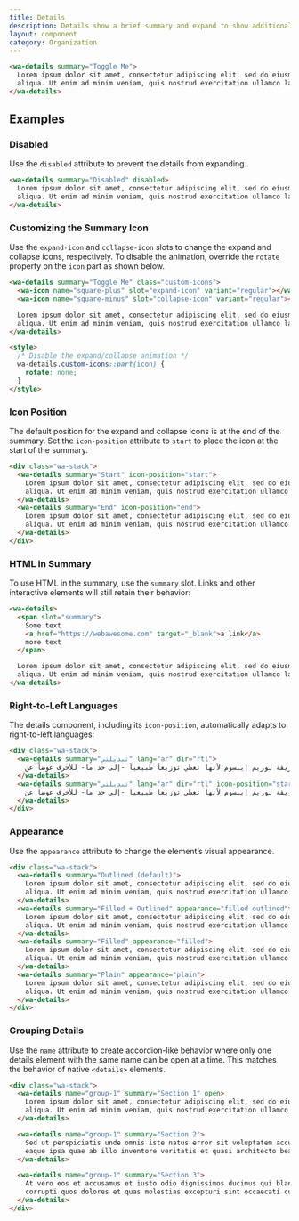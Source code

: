 ```yaml
---
title: Details
description: Details show a brief summary and expand to show additional content.
layout: component
category: Organization
---
```


<!-- cspell:dictionaries lorem-ipsum -->

```html {.example}
<wa-details summary="Toggle Me">
  Lorem ipsum dolor sit amet, consectetur adipiscing elit, sed do eiusmod tempor incididunt ut labore et dolore magna
  aliqua. Ut enim ad minim veniam, quis nostrud exercitation ullamco laboris nisi ut aliquip ex ea commodo consequat.
</wa-details>
```

## Examples

### Disabled

Use the `disabled` attribute to prevent the details from expanding.

```html {.example}
<wa-details summary="Disabled" disabled>
  Lorem ipsum dolor sit amet, consectetur adipiscing elit, sed do eiusmod tempor incididunt ut labore et dolore magna
  aliqua. Ut enim ad minim veniam, quis nostrud exercitation ullamco laboris nisi ut aliquip ex ea commodo consequat.
</wa-details>
```

### Customizing the Summary Icon

Use the `expand-icon` and `collapse-icon` slots to change the expand and collapse icons, respectively. To disable the animation, override the `rotate` property on the `icon` part as shown below.

```html {.example}
<wa-details summary="Toggle Me" class="custom-icons">
  <wa-icon name="square-plus" slot="expand-icon" variant="regular"></wa-icon>
  <wa-icon name="square-minus" slot="collapse-icon" variant="regular"></wa-icon>

  Lorem ipsum dolor sit amet, consectetur adipiscing elit, sed do eiusmod tempor incididunt ut labore et dolore magna
  aliqua. Ut enim ad minim veniam, quis nostrud exercitation ullamco laboris nisi ut aliquip ex ea commodo consequat.
</wa-details>

<style>
  /* Disable the expand/collapse animation */
  wa-details.custom-icons::part(icon) {
    rotate: none;
  }
</style>
```

### Icon Position

The default position for the expand and collapse icons is at the end of the summary. Set the `icon-position` attribute to `start` to place the icon at the start of the summary.

```html {.example}
<div class="wa-stack">
  <wa-details summary="Start" icon-position="start">
    Lorem ipsum dolor sit amet, consectetur adipiscing elit, sed do eiusmod tempor incididunt ut labore et dolore magna
    aliqua. Ut enim ad minim veniam, quis nostrud exercitation ullamco laboris nisi ut aliquip ex ea commodo consequat.
  </wa-details>
  <wa-details summary="End" icon-position="end">
    Lorem ipsum dolor sit amet, consectetur adipiscing elit, sed do eiusmod tempor incididunt ut labore et dolore magna
    aliqua. Ut enim ad minim veniam, quis nostrud exercitation ullamco laboris nisi ut aliquip ex ea commodo consequat.
  </wa-details>
</div>
```

### HTML in Summary

To use HTML in the summary, use the `summary` slot.
Links and other interactive elements will still retain their behavior:

```html {.example}
<wa-details>
  <span slot="summary">
    Some text
    <a href="https://webawesome.com" target="_blank">a link</a>
    more text
  </span>

  Lorem ipsum dolor sit amet, consectetur adipiscing elit, sed do eiusmod tempor incididunt ut labore et dolore magna
  aliqua. Ut enim ad minim veniam, quis nostrud exercitation ullamco laboris nisi ut aliquip ex ea commodo consequat.
</wa-details>
```

### Right-to-Left Languages

The details component, including its `icon-position`, automatically adapts to right-to-left languages:

```html {.example}
<div class="wa-stack">
  <wa-details summary="تبديلني" lang="ar" dir="rtl">
    استخدام طريقة لوريم إيبسوم لأنها تعطي توزيعاَ طبيعياَ -إلى حد ما- للأحرف عوضاً عن
  </wa-details>
  <wa-details summary="تبديلني" lang="ar" dir="rtl" icon-position="start">
    استخدام طريقة لوريم إيبسوم لأنها تعطي توزيعاَ طبيعياَ -إلى حد ما- للأحرف عوضاً عن
  </wa-details>
</div>
```

### Appearance

Use the `appearance` attribute to change the element’s visual appearance.

```html {.example}
<div class="wa-stack">
  <wa-details summary="Outlined (default)">
    Lorem ipsum dolor sit amet, consectetur adipiscing elit, sed do eiusmod tempor incididunt ut labore et dolore magna
    aliqua. Ut enim ad minim veniam, quis nostrud exercitation ullamco laboris nisi ut aliquip ex ea commodo consequat.
  </wa-details>
  <wa-details summary="Filled + Outlined" appearance="filled outlined">
    Lorem ipsum dolor sit amet, consectetur adipiscing elit, sed do eiusmod tempor incididunt ut labore et dolore magna
    aliqua. Ut enim ad minim veniam, quis nostrud exercitation ullamco laboris nisi ut aliquip ex ea commodo consequat.
  </wa-details>
  <wa-details summary="Filled" appearance="filled">
    Lorem ipsum dolor sit amet, consectetur adipiscing elit, sed do eiusmod tempor incididunt ut labore et dolore magna
    aliqua. Ut enim ad minim veniam, quis nostrud exercitation ullamco laboris nisi ut aliquip ex ea commodo consequat.
  </wa-details>
  <wa-details summary="Plain" appearance="plain">
    Lorem ipsum dolor sit amet, consectetur adipiscing elit, sed do eiusmod tempor incididunt ut labore et dolore magna
    aliqua. Ut enim ad minim veniam, quis nostrud exercitation ullamco laboris nisi ut aliquip ex ea commodo consequat.
  </wa-details>
</div>
```

### Grouping Details

Use the `name` attribute to create accordion-like behavior where only one details element with the same name can be open at a time. This matches the behavior of native `<details>` elements.

```html {.example}
<div class="wa-stack">
  <wa-details name="group-1" summary="Section 1" open>
    Lorem ipsum dolor sit amet, consectetur adipiscing elit, sed do eiusmod tempor incididunt ut labore et dolore magna
    aliqua. Ut enim ad minim veniam, quis nostrud exercitation ullamco laboris nisi ut aliquip ex ea commodo consequat.
  </wa-details>

  <wa-details name="group-1" summary="Section 2">
    Sed ut perspiciatis unde omnis iste natus error sit voluptatem accusantium doloremque laudantium, totam rem aperiam,
    eaque ipsa quae ab illo inventore veritatis et quasi architecto beatae vitae dicta sunt explicabo.
  </wa-details>

  <wa-details name="group-1" summary="Section 3">
    At vero eos et accusamus et iusto odio dignissimos ducimus qui blanditiis praesentium voluptatum deleniti atque
    corrupti quos dolores et quas molestias excepturi sint occaecati cupiditate non provident.
  </wa-details>
</div>
```
